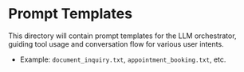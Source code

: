 # Prompt Templates

This directory will contain prompt templates for the LLM orchestrator, guiding tool usage and conversation flow for various user intents.

- Example: `document_inquiry.txt`, `appointment_booking.txt`, etc.
